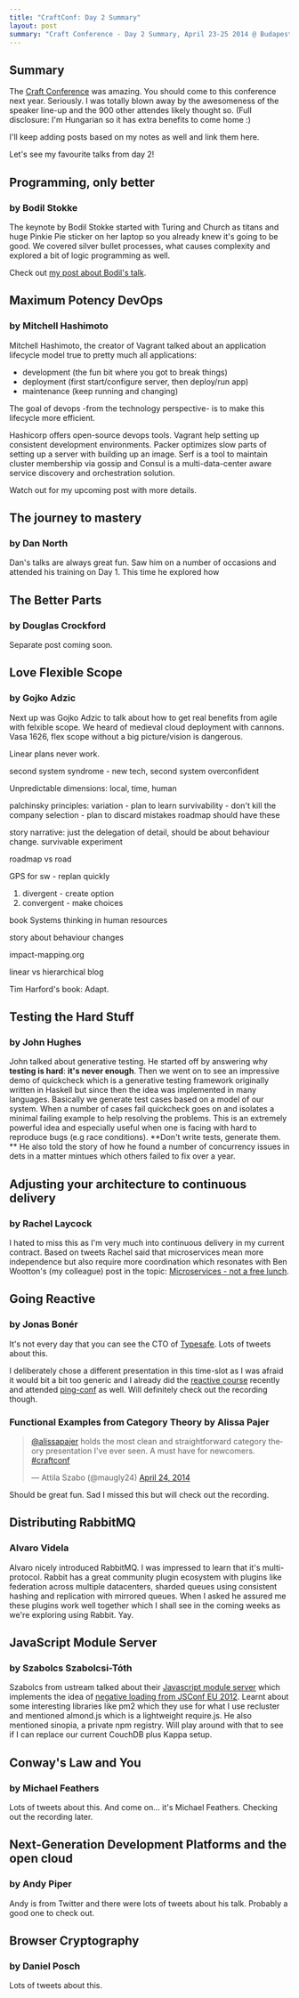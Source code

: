 ```yaml
---
title: "CraftConf: Day 2 Summary"
layout: post
summary: "Craft Conference - Day 2 Summary, April 23-25 2014 @ Budapest, Hungary"
---
```


## Summary

The [Craft Conference](http://craft-conf.com/2014/) was amazing. You should come to this conference next year. Seriously. I was totally blown away by the awesomeness of the speaker line-up and the 900 other attendes likely thought so. (Full disclosure: I'm Hungarian so it has extra benefits to come home :)

I'll keep adding posts based on my notes as well and link them here.

Let's see my favourite talks from day 2!

## Programming, only better
### by Bodil Stokke

The keynote by Bodil Stokke started with Turing and Church as titans and huge Pinkie Pie sticker on her laptop so you already knew it's going to be good. We covered silver bullet processes, what causes complexity and explored a bit of logic programming as well.

Check out [my post about Bodil's talk](/programming-only-better-bodil-stokke).

## Maximum Potency DevOps
### by Mitchell Hashimoto

Mitchell Hashimoto, the creator of Vagrant talked about an application lifecycle model true to pretty much all applications:

* development (the fun bit where you got to break things)
* deployment (first start/configure server, then deploy/run app)
* maintenance (keep running and changing)

The goal of devops -from the technology perspective- is to make this lifecycle more efficient.

Hashicorp offers open-source devops tools. Vagrant help setting up consistent development environments. Packer optimizes slow parts of setting up a server with building up an image. Serf is a tool to maintain cluster membership via gossip and Consul is a multi-data-center aware service discovery and orchestration solution.

Watch out for my upcoming post with more details.

## The journey to mastery
### by Dan North

Dan's talks are always great fun. Saw him on a number of occasions and attended his training on Day 1.
This time he explored how

## The Better Parts
### by Douglas Crockford

Separate post coming soon.


## Love Flexible Scope
### by Gojko Adzic

Next up was Gojko Adzic to talk about how to get real benefits from agile with felxible scope. We heard of medieval cloud deployment with cannons. Vasa  1626, flex scope without a big picture/vision is dangerous.

Linear plans never work.

second system syndrome - new tech, second system overconfident

Unpredictable dimensions: local, time, human

palchinsky principles:
variation - plan to learn
survivability - don't kill the company
selection - plan to discard mistakes
roadmap should have these

story narrative: just the delegation of detail, should be about behaviour change. survivable experiment

roadmap vs road

GPS for sw - replan quickly

1. divergent - create option
2. convergent - make choices

book Systems thinking in human resources

story about behaviour changes

impact-mapping.org

linear vs hierarchical blog

Tim Harford's book: Adapt.


## Testing the Hard Stuff
### by John Hughes

John talked about generative testing. He started off by answering why **testing is hard**: **it's never enough**.
Then we went on to see an impressive demo of quickcheck which is a generative testing framework originally written in Haskell but since then the idea was implemented in many languages. Basically we generate test cases based on a model of our system. When a number of cases fail quickcheck goes on and isolates a minimal failing example to help resolving the problems.
This is an extremely powerful idea and especially useful when one is facing with hard to reproduce bugs (e.g race conditions).
**Don't write tests, generate them. **
He also told the story of how he found a number of concurrency issues in dets in a matter mintues which others failed to fix over a year.

## Adjusting your architecture to continuous delivery
### by Rachel Laycock

I hated to miss this as I'm very much into continuous delivery in my current contract. Based on tweets Rachel said that microservices mean more independence but also require more coordination which resonates with Ben Wootton's (my colleague) post in the topic: [Microservices - not a free lunch](http://highscalability.com/blog/2014/4/8/microservices-not-a-free-lunch.html).

## Going Reactive
### by Jonas Bonér
It's not every day that you can see the CTO of [Typesafe](http://typesafe.com/). Lots of tweets about this.

I deliberately chose a different presentation in this time-slot as I was afraid it would bit a bit too generic and I already did the [reactive course](https://www.coursera.org/course/reactive) recently and attended [ping-conf](http://www.ping-conf.com/) as well. Will definitely check out the recording though.

### Functional Examples from Category Theory by Alissa Pajer

<blockquote class="twitter-tweet" lang="en"><p><a href="https://twitter.com/alissapajer">@alissapajer</a> holds the most clean and straightforward category theory presentation I&#39;ve ever seen. A must have for newcomers. <a href="https://twitter.com/search?q=%23craftconf&amp;src=hash">#craftconf</a></p>&mdash; Attila Szabo (@maugly24) <a href="https://twitter.com/maugly24/statuses/459329626406670336">April 24, 2014</a></blockquote>
<script async src="//platform.twitter.com/widgets.js" charset="utf-8"></script>

Should be great fun. Sad I missed this but will check out the recording.

## Distributing RabbitMQ
### Alvaro Videla

Alvaro nicely introduced RabbitMQ. I was impressed to learn that it's multi-protocol. Rabbit has a great community plugin ecosystem with plugins like federation across multiple datacenters, sharded queues using consistent hashing and replication with mirrored queues. When I asked he assured me these plugins work well together which I shall see in the coming weeks as we're exploring using Rabbit. Yay.

## JavaScript Module Server
### by Szabolcs Szabolcsi-Tóth

Szabolcs from ustream talked about their [Javascript module server](https://github.com/ustream/jms) which implements the idea of [negative loading from JSConf EU 2012](https://www.youtube.com/watch?v=mGENRKrdoGY). Learnt about some interesting libraries like pm2 which they use for what I use recluster and mentioned almond.js which is a lightweight require.js. He also mentioned sinopia, a private npm registry. Will play around with that to see if I can replace our current CouchDB plus Kappa setup.

## Conway's Law and You
### by Michael Feathers

Lots of tweets about this. And come on... it's Michael Feathers. Checking out the recording later.

## Next-Generation Development Platforms and the open cloud
### by Andy Piper

Andy is from Twitter and there were lots of tweets about his talk. Probably a good one to check out.

## Browser Cryptography
### by Daniel Posch
Lots of tweets about this.
